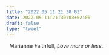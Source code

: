 ```yaml
---
title: "2022 05 11 21 30 03"
date: 2022-05-11T21:30:03+02:00
draft: false
type: "tweet"
---
```


<a href="" class="iconfont icon-music" title="rss"></a> &nbsp; Marianne Faithfull, _Love more or less_.
